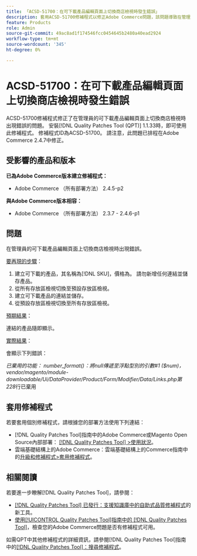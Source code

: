 ```yaml
---
title: 「ACSD-51700：在可下載產品編輯頁面上切換商店檢視時發生錯誤」
description: 套用ACSD-51700修補程式以修正Adobe Commerce問題，該問題導致在管理員的可下載產品編輯頁面上切換商店檢視時出現錯誤。
feature: Products
role: Admin
source-git-commit: 49ac8ad1f174546fcc0454645b2480a40ead2924
workflow-type: tm+mt
source-wordcount: '345'
ht-degree: 0%

---
```


# ACSD-51700：在可下載產品編輯頁面上切換商店檢視時發生錯誤

ACSD-51700修補程式修正了在管理員的可下載產品編輯頁面上切換商店檢視時出現錯誤的問題。 安裝[!DNL Quality Patches Tool (QPT)] 1.1.33時，即可使用此修補程式。 修補程式ID為ACSD-51700。 請注意，此問題已排程在Adobe Commerce 2.4.7中修正。

## 受影響的產品和版本

**已為Adobe Commerce版本建立修補程式：**

* Adobe Commerce （所有部署方法） 2.4.5-p2

**與Adobe Commerce版本相容：**

* Adobe Commerce （所有部署方法） 2.3.7 - 2.4.6-p1

## 問題

在管理員的可下載產品編輯頁面上切換商店檢視時出現錯誤。

<u>要再現的步驟</u>：

1. 建立可下載的產品，其名稱為[!DNL SKU]，價格為。 請勿新增任何連結並儲存產品。
1. 從所有存放區檢視切換至預設存放區檢視。
1. 建立可下載產品的連結並儲存。
1. 從預設存放區檢視切換至所有存放區檢視。

<u>預期結果</u>：

連結的產品隨即顯示。

<u>實際結果</u>：

會顯示下列錯誤：

*已棄用的功能： number_format()：將null傳遞至浮點型別的引數#1 ($num)，vendor/magento/module-downloadable/Ui/DataProvider/Product/Form/Modifier/Data/Links.php第228*&#x200B;行已棄用

## 套用修補程式

若要套用個別修補程式，請根據您的部署方法使用下列連結：

* [!DNL Quality Patches Tool]指南中的Adobe Commerce或Magento Open Source內部部署： [[!DNL Quality Patches Tool] >使用狀況](https://experienceleague.adobe.com/docs/commerce-operations/tools/quality-patches-tool/usage.html)。
* 雲端基礎結構上的Adobe Commerce：雲端基礎結構上的Commerce指南中的[升級和修補程式>套用修補程式](https://experienceleague.adobe.com/docs/commerce-cloud-service/user-guide/develop/upgrade/apply-patches.html)。

## 相關閱讀

若要進一步瞭解[!DNL Quality Patches Tool]，請參閱：

* [[!DNL Quality Patches Tool] 已發行：支援知識庫中的自助式品質修補程式](https://experienceleague.adobe.com/en/docs/commerce-knowledge-base/kb/announcements/commerce-announcements/magento-quality-patches-released-new-tool-to-self-serve-quality-patches)的新工具。
* [使用[!UICONTROL Quality Patches Tool]指南中的 [!DNL Quality Patches Tool]](/help/tools/quality-patches-tool/patches-available-in-qpt/check-patch-for-magento-issue-with-magento-quality-patches.md)，檢查您的Adobe Commerce問題是否有修補程式可用。


如需QPT中其他修補程式的詳細資訊，請參閱[!DNL Quality Patches Tool]指南中的[[!DNL Quality Patches Tool]：搜尋修補程式](https://experienceleague.adobe.com/tools/commerce-quality-patches/index.html)。
